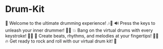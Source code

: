 # Drum-Kit
🥁 Welcome to the ultimate drumming experience! 🎶🥁  🔊 Press the keys to unleash your inner drummer! 🥁🎵  💥 Bang on the virtual drums with every keystroke! 🥁🔥  🎼 Create beats, rhythms, and melodies at your fingertips! 🥁🎶  🔥 Get ready to rock and roll with our virtual drum kit! 🥁
